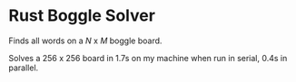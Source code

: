 Rust Boggle Solver
==================

Finds all words on a *N* x *M* boggle board.

Solves a 256 x 256 board in 1.7s on my machine when run in serial, 0.4s in parallel.